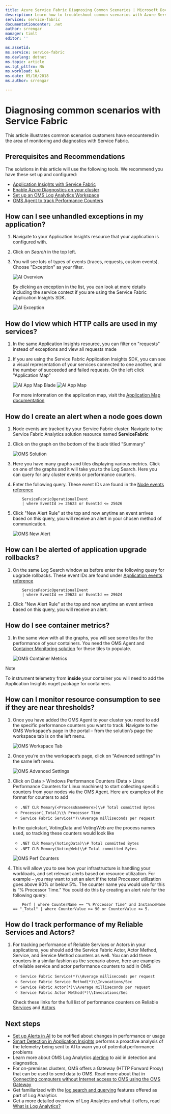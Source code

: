 ```yaml
---
title: Azure Service Fabric Diagnosing Common Scenarios | Microsoft Docs
description: Learn how to troubleshoot common scenarios with Azure Service Fabric
services: service-fabric
documentationcenter: .net
author: srrengar
manager: timlt
editor: ''

ms.assetid:
ms.service: service-fabric
ms.devlang: dotnet
ms.topic: article
ms.tgt_pltfrm: NA
ms.workload: NA
ms.date: 05/16/2018
ms.author: srrengar

---
```


# Diagnosing common scenarios with Service Fabric

This article illustrates common scenarios customers have encountered in the area of monitoring and diagnostics with Service Fabric. 

## Prerequisites and Recommendations

The solutions in this article will use the following tools. We recommend you have these set up and configured:

* [Application Insights with Service Fabric](service-fabric-tutorial-monitoring-aspnet.md)
* [Enable Azure Diagnostics on your cluster](service-fabric-diagnostics-event-aggregation-wad.md)
* [Set up an OMS Log Analytics Workspace](service-fabric-diagnostics-oms-setup.md)
* [OMS Agent to track Performance Counters](service-fabric-diagnostics-oms-agent.md)


## How can I see unhandled exceptions in my application?

1. Navigate to your Application Insights resource that your application is configured with.
2. Click on *Search* in the top left.
3. You will see lots of types of events (traces, requests, custom events). Choose "Exception" as your filter.

    ![AI Overview](media/service-fabric-diagnostics-common-scenarios/ai-overview.png)

    By clicking an exception in the list, you can look at more details including the service context if you are using the Service Fabric Application Insights SDK.

    ![AI Exception](media/service-fabric-diagnostics-common-scenarios/ai-exception.png)

## How do I view which HTTP calls are used in my services?

1. In the same Application Insights resource, you can filter on "requests" instead of exceptions and view all requests made
2. If you are using the Service Fabric Application Insights SDK, you can see a visual representation of your services connected to one another, and the number of succeeded and failed requests. On the left click "Application Map"

    ![AI App Map Blade](media/service-fabric-diagnostics-common-scenarios/app-map-blade.png)
    ![AI App Map](media/service-fabric-diagnostics-common-scenarios/app-map-new.png)

    For more information on the application map, visit the [Application Map documentation](../application-insights/app-insights-app-map.md)

## How do I create an alert when a node goes down

1. Node events are tracked by your Service Fabric cluster. Navigate to the Service Fabric Analytics solution resource named **ServiceFabric<NameofResourceGroup>**
2. Click on the graph on the bottom of the blade titled "Summary"

    ![OMS Solution](media/service-fabric-diagnostics-common-scenarios/oms-solution-azure-portal.png)

3. Here you have many graphs and tiles displaying various metrics. Click on one of the graphs and it will take you to the Log Search. Here you can query for any cluster events or performance counters.
4. Enter the following query. These event IDs are found in the [Node events reference](service-fabric-diagnostics-event-generation-operational.md#application-events)

    ```kusto
        ServiceFabricOperationalEvent
        | where EventId >= 25623 or EventId <= 25626
    ```

5. Click "New Alert Rule" at the top and now anytime an event arrives based on this query, you will receive an alert in your chosen method of communication.

    ![OMS New Alert](media/service-fabric-diagnostics-common-scenarios/oms-create-alert.png)

## How can I be alerted of application upgrade rollbacks?

1. On the same Log Search window as before enter the following query for upgrade rollbacks. These event IDs are found under [Application events reference](service-fabric-diagnostics-event-generation-operational.md#application-events)

    ```kusto
        ServiceFabricOperationalEvent
        | where EventId == 29623 or EventId == 29624
    ```

2. Click "New Alert Rule" at the top and now anytime an event arrives based on this query, you will receive an alert.

## How do I see container metrics?

1. In the same view with all the graphs, you will see some tiles for the performance of your containers. You need the OMS Agent and [Container Monitoring solution](service-fabric-diagnostics-oms-containers.md) for these tiles to populate.

    ![OMS Container Metrics](media/service-fabric-diagnostics-common-scenarios/containermetrics.png)

>[!NOTE]
>To instrument telemetry from **inside** your container you will need to add the Application Insights nuget package for containers.

## How can I monitor resource consumption to see if they are near thresholds?

1. Once you have added the OMS Agent to your cluster you need to add the specific performance counters you want to track. Navigate to the OMS Workspace’s page in the portal – from the solution’s page the workspace tab is on the left menu.

    ![OMS Workspace Tab](media/service-fabric-diagnostics-common-scenarios/workspacetab.png)

2. Once you’re on the workspace’s page, click on “Advanced settings” in the same left menu.

    ![OMS Advanced Settings](media/service-fabric-diagnostics-common-scenarios/advancedsettingsoms.png)

3. Click on Data > Windows Performance Counters (Data > Linux Performance Counters for Linux machines) to start collecting specific counters from your nodes via the OMS Agent. Here are examples of the format for counters to add

    * `.NET CLR Memory(<ProcessNameHere>)\\# Total committed Bytes`
    * `Processor(_Total)\\% Processor Time`
    * `Service Fabric Service(*)\\Average milliseconds per request`

    In the quickstart, VotingData and VotingWeb are the process names used, so tracking these counters would look like

    * `.NET CLR Memory(VotingData)\\# Total committed Bytes`
    * `.NET CLR Memory(VotingWeb)\\# Total committed Bytes`

    ![OMS Perf Counters](media/service-fabric-diagnostics-common-scenarios/omsperfcounters.png)

4. This will allow you to see how your infrastructure is handling your workloads, and set relevant alerts based on resource utilization. For example – you may want to set an alert if the total Processor utilization goes above 90% or below 5%. The counter name you would use for this is “% Processor Time.” You could do this by creating an alert rule for the following query:

    ```kusto
        Perf | where CounterName == "% Processor Time" and InstanceName == "_Total" | where CounterValue >= 90 or CounterValue <= 5.
    ```

## How do I track performance of my Reliable Services and Actors?

1. For tracking performance of Reliable Services or Actors in your applications, you should add the Service Fabric Actor, Actor Method, Service, and Service Method counters as well. You can add these counters in a similar fashion as the scenario above, here are examples of reliable service and actor performance counters to add in OMS

    * `Service Fabric Service(*)\\Average milliseconds per request`
    * `Service Fabric Service Method(*)\\Invocations/Sec`
    * `Service Fabric Actor(*)\\Average milliseconds per request`
    * `Service Fabric Actor Method(*)\\Invocations/Sec`

    Check these links for the full list of performance counters on Reliable [Services](service-fabric-reliable-serviceremoting-diagnostics.md) and [Actors](service-fabric-reliable-actors-diagnostics.md)

## Next steps

* [Set up Alerts in AI](../application-insights/app-insights-alerts.md) to be notified about changes in performance or usage
* [Smart Detection in Application Insights](../application-insights/app-insights-proactive-diagnostics.md) performs a proactive analysis of the telemetry being sent to AI to warn you of potential performance problems
* Learn more about OMS Log Analytics [alerting](../log-analytics/log-analytics-alerts.md) to aid in detection and diagnostics.
* For on-premises clusters, OMS offers a Gateway (HTTP Forward Proxy) that can be used to send data to OMS. Read more about that in [Connecting computers without Internet access to OMS using the OMS Gateway](../log-analytics/log-analytics-oms-gateway.md)
* Get familiarized with the [log search and querying](../log-analytics/log-analytics-log-searches.md) features offered as part of Log Analytics
* Get a more detailed overview of Log Analytics and what it offers, read [What is Log Analytics?](../operations-management-suite/operations-management-suite-overview.md)

